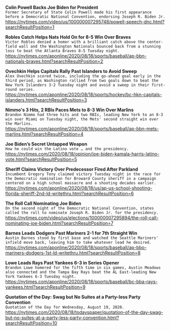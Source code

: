 **Colin Powell Backs Joe Biden for President**\
`Former Secretary of State Colin Powell made his first appearance before a Democratic National Convention, endorsing Joseph R. Biden Jr.`\
https://nytimes.com/video/us/100000007295748/powell-speech-dnc.html?searchResultPosition=1

**Robles Catch Helps Nats Hold On for 8-5 Win Over Braves**\
`Victor Robles denied a homer with a brilliant catch above the center-field wall and the Washington Nationals bounced back from a stunning loss to beat the Atlanta Braves 8-5 Tuesday night.`\
https://nytimes.com/aponline/2020/08/18/sports/baseball/ap-bbn-nationals-braves.html?searchResultPosition=2

**Ovechkin Helps Capitals Rally Past Islanders to Avoid Sweep**\
`Alex Ovechkin scored twice, including the go-ahead goal early in the third period, as Washington rallied from two goals down to beat the New York Islanders 3-2 Tuesday night and avoid a sweep in their first-round series.`\
https://nytimes.com/aponline/2020/08/18/sports/hockey/bc-hkn-capitals-islanders.html?searchResultPosition=3

**Nimmo's 3 Hits, 2 RBIs Paces Mets to 8-3 Win Over Marlins**\
`Brandon Nimmo had three hits and two RBIs, leading New York to an 8-3 win over Miami on Tuesday night, the Mets' second straight win over the Marlins.`\
https://nytimes.com/aponline/2020/08/18/sports/baseball/ap-bbn-mets-marlins.html?searchResultPosition=4

**Joe Biden’s Secret Untapped Weapon**\
`How he could win the Latino vote … and the presidency.`\
https://nytimes.com/2020/08/18/opinion/joe-biden-kamala-harris-latino-vote.html?searchResultPosition=5

**Sheriff Claims Victory Over Predecessor Fired After Parkland**\
`Incumbent Gregory Tony claimed victory Tuesday night in the race for the Democratic nomination for Broward County sheriff in a campaign centered on a high school massacre and a shooting decades earlier.`\
https://nytimes.com/aponline/2020/08/18/us/ap-us-school-shooting-florida-sheriff-2nd-ld-writethru.html?searchResultPosition=6

**The Roll Call Nominating Joe Biden**\
`On the second night of the Democratic National Convention, states called the roll to nominate Joseph R. Biden Jr. for the presidency.`\
https://nytimes.com/video/us/elections/100000007295894/the-roll-call-nominating-joe-biden.html?searchResultPosition=7

**Barnes Leads Dodgers Past Mariners 2-1 for 7th Straight Win**\
`Austin Barnes stood by first base and watched the Seattle Mariners' infield move back, leaving him to take whatever lead he desired.`\
https://nytimes.com/aponline/2020/08/18/sports/baseball/ap-bbo-mariners-dodgers-1st-ld-writethru.html?searchResultPosition=8

**Lowe Leads Rays Past Yankees 6-3 in Series Opener**\
`Brandon Lowe homered for the fifth time in six games, Austin Meadows also connected and the Tampa Bay Rays beat the AL East-leading New York Yankees 6-3 Tuesday night.`\
https://nytimes.com/aponline/2020/08/18/sports/baseball/bc-bba-rays-yankees.html?searchResultPosition=9

**Quotation of the Day: Swag but No Suites at a Party-less Party Convention**\
`Quotation of the Day for Wednesday, August 19, 2020.`\
https://nytimes.com/2020/08/18/todayspaper/quotation-of-the-day-swag-but-no-suites-at-a-party-less-party-convention.html?searchResultPosition=10

